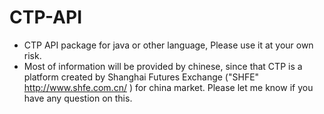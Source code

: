 # CTP-API
* CTP API package for java or other language, Please use it at your own risk.
* Most of information will be provided by chinese, since that CTP is a platform created by Shanghai Futures Exchange ("SHFE" http://www.shfe.com.cn/ ) for china market. Please let me know if you have any question on this.
